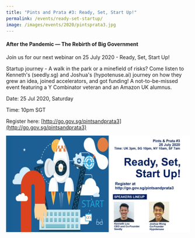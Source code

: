 ```yaml
---
title: "Pints and Prata #3: Ready, Set, Start Up!"
permalink: /events/ready-set-startup/
image: /images/events/2020/pintsprata3.jpg
---
```


#### After the Pandemic — The Rebirth of Big Government
 
Join us for our next webinar on 25 July 2020 - Ready, Set, Start Up!

Startup journey - A walk in the park or a minefield of risks? Come listen to Kenneth's (seedly.sg) and Joshua's (hypotenuse.ai) journey on how they grew an idea, joined accelerators, and got funding! A not-to-be-missed event featuring a Y Combinator veteran and an Amazon UK alumnus. 

Date: 25 Jul 2020, Saturday

Time: 10pm SGT  

Register here: [http://go.gov.sg/pintsandprata3](http://go.gov.sg/pintsandprata3)  

![Image](/images/events/2020/pintsprata3.jpg)
